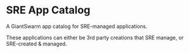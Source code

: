 # SRE App Catalog

A GiantSwarm app catalog for SRE-managed applications.

These applications can either be 3rd party creations that SRE manage, or SRE-created & managed.
